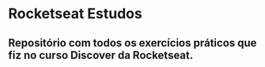 # Rocketseat Estudos
## Repositório com todos os exercícios práticos que fiz no curso Discover da Rocketseat.
